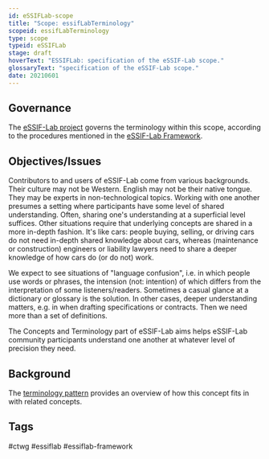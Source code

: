 ```yaml
---
id: eSSIFLab-scope
title: "Scope: essifLabTerminology"
scopeid: essifLabTerminology
type: scope
typeid: eSSIFLab
stage: draft
hoverText: "ESSIFLab: specification of the eSSIF-Lab scope."
glossaryText: "specification of the eSSIF-Lab scope."
date: 20210601
---
```


## Governance
The [eSSIF-Lab project](https://essif-lab.eu/) governs the terminology within this scope, according to the procedures mentioned in the [eSSIF-Lab Framework](https://essif-lab.pages.grnet.gr/framework/docs/terminology/).

## Objectives/Issues
Contributors to and users of eSSIF-Lab come from various backgrounds. Their culture may not be Western. English may not be their native tongue. They may be experts in non-technological topics. Working with one another presumes a setting where participants have some level of shared understanding. Often, sharing one's understanding at a superficial level suffices. Other situations require that underlying concepts are shared in a more in-depth fashion. It's like cars: people buying, selling, or driving cars do not need in-depth shared knowledge about cars, whereas (maintenance or construction) engineers or liability lawyers need to share a deeper knowledge of how cars do (or do not) work.

We expect to see situations of "language confusion", i.e. in which people use words or phrases, the intension (not: intention) of which differs from the interpretation of some listeners/readers. Sometimes a casual glance at a dictionary or glossary is the solution. In other cases, deeper understanding matters, e.g. in when drafting specifications or contracts. Then we need more than a set of definitions.

The Concepts and Terminology part of eSSIF-Lab aims helps eSSIF-Lab community participants understand one another at whatever level of precision they need.

## Background
The [terminology pattern](pattern-terminology) provides an overview of how this concept fits in with related concepts.

## Tags
#ctwg #essiflab #essiflab-framework
